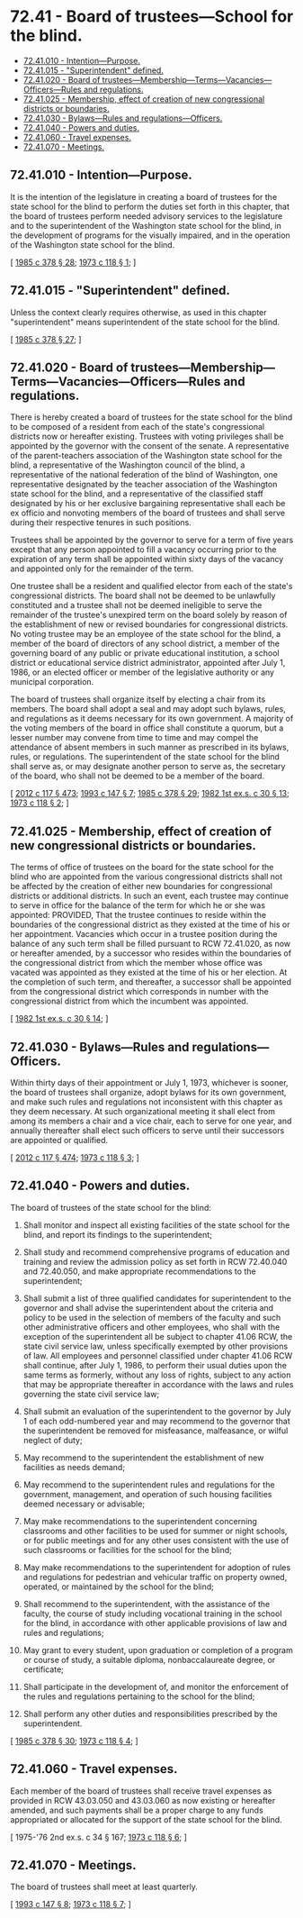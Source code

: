 # 72.41 - Board of trustees—School for the blind.
* [72.41.010 - Intention—Purpose.](#7241010---intentionpurpose)
* [72.41.015 - "Superintendent" defined.](#7241015---superintendent-defined)
* [72.41.020 - Board of trustees—Membership—Terms—Vacancies—Officers—Rules and regulations.](#7241020---board-of-trusteesmembershiptermsvacanciesofficersrules-and-regulations)
* [72.41.025 - Membership, effect of creation of new congressional districts or boundaries.](#7241025---membership-effect-of-creation-of-new-congressional-districts-or-boundaries)
* [72.41.030 - Bylaws—Rules and regulations—Officers.](#7241030---bylawsrules-and-regulationsofficers)
* [72.41.040 - Powers and duties.](#7241040---powers-and-duties)
* [72.41.060 - Travel expenses.](#7241060---travel-expenses)
* [72.41.070 - Meetings.](#7241070---meetings)
## 72.41.010 - Intention—Purpose.
It is the intention of the legislature in creating a board of trustees for the state school for the blind to perform the duties set forth in this chapter, that the board of trustees perform needed advisory services to the legislature and to the superintendent of the Washington state school for the blind, in the development of programs for the visually impaired, and in the operation of the Washington state school for the blind.

\[ [1985 c 378 § 28](https://leg.wa.gov/CodeReviser/documents/sessionlaw/1985c378.pdf?cite=1985%20c%20378%20§%2028); [1973 c 118 § 1](https://leg.wa.gov/CodeReviser/documents/sessionlaw/1973c118.pdf?cite=1973%20c%20118%20§%201); \]

## 72.41.015 - "Superintendent" defined.
Unless the context clearly requires otherwise, as used in this chapter "superintendent" means superintendent of the state school for the blind.

\[ [1985 c 378 § 27](https://leg.wa.gov/CodeReviser/documents/sessionlaw/1985c378.pdf?cite=1985%20c%20378%20§%2027); \]

## 72.41.020 - Board of trustees—Membership—Terms—Vacancies—Officers—Rules and regulations.
There is hereby created a board of trustees for the state school for the blind to be composed of a resident from each of the state's congressional districts now or hereafter existing. Trustees with voting privileges shall be appointed by the governor with the consent of the senate. A representative of the parent-teachers association of the Washington state school for the blind, a representative of the Washington council of the blind, a representative of the national federation of the blind of Washington, one representative designated by the teacher association of the Washington state school for the blind, and a representative of the classified staff designated by his or her exclusive bargaining representative shall each be ex officio and nonvoting members of the board of trustees and shall serve during their respective tenures in such positions.

Trustees shall be appointed by the governor to serve for a term of five years except that any person appointed to fill a vacancy occurring prior to the expiration of any term shall be appointed within sixty days of the vacancy and appointed only for the remainder of the term.

One trustee shall be a resident and qualified elector from each of the state's congressional districts. The board shall not be deemed to be unlawfully constituted and a trustee shall not be deemed ineligible to serve the remainder of the trustee's unexpired term on the board solely by reason of the establishment of new or revised boundaries for congressional districts. No voting trustee may be an employee of the state school for the blind, a member of the board of directors of any school district, a member of the governing board of any public or private educational institution, a school district or educational service district administrator, appointed after July 1, 1986, or an elected officer or member of the legislative authority or any municipal corporation.

The board of trustees shall organize itself by electing a chair from its members. The board shall adopt a seal and may adopt such bylaws, rules, and regulations as it deems necessary for its own government. A majority of the voting members of the board in office shall constitute a quorum, but a lesser number may convene from time to time and may compel the attendance of absent members in such manner as prescribed in its bylaws, rules, or regulations. The superintendent of the state school for the blind shall serve as, or may designate another person to serve as, the secretary of the board, who shall not be deemed to be a member of the board.

\[ [2012 c 117 § 473](https://lawfilesext.leg.wa.gov/biennium/2011-12/Pdf/Bills/Session%20Laws/Senate/6095.SL.pdf?cite=2012%20c%20117%20§%20473); [1993 c 147 § 7](https://lawfilesext.leg.wa.gov/biennium/1993-94/Pdf/Bills/Session%20Laws/Senate/5556-S.SL.pdf?cite=1993%20c%20147%20§%207); [1985 c 378 § 29](https://leg.wa.gov/CodeReviser/documents/sessionlaw/1985c378.pdf?cite=1985%20c%20378%20§%2029); [1982 1st ex.s. c 30 § 13](https://leg.wa.gov/CodeReviser/documents/sessionlaw/1982ex1c30.pdf?cite=1982%201st%20ex.s.%20c%2030%20§%2013); [1973 c 118 § 2](https://leg.wa.gov/CodeReviser/documents/sessionlaw/1973c118.pdf?cite=1973%20c%20118%20§%202); \]

## 72.41.025 - Membership, effect of creation of new congressional districts or boundaries.
The terms of office of trustees on the board for the state school for the blind who are appointed from the various congressional districts shall not be affected by the creation of either new boundaries for congressional districts or additional districts. In such an event, each trustee may continue to serve in office for the balance of the term for which he or she was appointed: PROVIDED, That the trustee continues to reside within the boundaries of the congressional district as they existed at the time of his or her appointment. Vacancies which occur in a trustee position during the balance of any such term shall be filled pursuant to RCW 72.41.020, as now or hereafter amended, by a successor who resides within the boundaries of the congressional district from which the member whose office was vacated was appointed as they existed at the time of his or her election. At the completion of such term, and thereafter, a successor shall be appointed from the congressional district which corresponds in number with the congressional district from which the incumbent was appointed.

\[ [1982 1st ex.s. c 30 § 14](https://leg.wa.gov/CodeReviser/documents/sessionlaw/1982ex1c30.pdf?cite=1982%201st%20ex.s.%20c%2030%20§%2014); \]

## 72.41.030 - Bylaws—Rules and regulations—Officers.
Within thirty days of their appointment or July 1, 1973, whichever is sooner, the board of trustees shall organize, adopt bylaws for its own government, and make such rules and regulations not inconsistent with this chapter as they deem necessary. At such organizational meeting it shall elect from among its members a chair and a vice chair, each to serve for one year, and annually thereafter shall elect such officers to serve until their successors are appointed or qualified.

\[ [2012 c 117 § 474](https://lawfilesext.leg.wa.gov/biennium/2011-12/Pdf/Bills/Session%20Laws/Senate/6095.SL.pdf?cite=2012%20c%20117%20§%20474); [1973 c 118 § 3](https://leg.wa.gov/CodeReviser/documents/sessionlaw/1973c118.pdf?cite=1973%20c%20118%20§%203); \]

## 72.41.040 - Powers and duties.
The board of trustees of the state school for the blind:

1. Shall monitor and inspect all existing facilities of the state school for the blind, and report its findings to the superintendent;

2. Shall study and recommend comprehensive programs of education and training and review the admission policy as set forth in RCW 72.40.040 and 72.40.050, and make appropriate recommendations to the superintendent;

3. Shall submit a list of three qualified candidates for superintendent to the governor and shall advise the superintendent about the criteria and policy to be used in the selection of members of the faculty and such other administrative officers and other employees, who shall with the exception of the superintendent all be subject to chapter 41.06 RCW, the state civil service law, unless specifically exempted by other provisions of law. All employees and personnel classified under chapter 41.06 RCW shall continue, after July 1, 1986, to perform their usual duties upon the same terms as formerly, without any loss of rights, subject to any action that may be appropriate thereafter in accordance with the laws and rules governing the state civil service law;

4. Shall submit an evaluation of the superintendent to the governor by July 1 of each odd-numbered year and may recommend to the governor that the superintendent be removed for misfeasance, malfeasance, or wilful neglect of duty;

5. May recommend to the superintendent the establishment of new facilities as needs demand;

6. May recommend to the superintendent rules and regulations for the government, management, and operation of such housing facilities deemed necessary or advisable;

7. May make recommendations to the superintendent concerning classrooms and other facilities to be used for summer or night schools, or for public meetings and for any other uses consistent with the use of such classrooms or facilities for the school for the blind;

8. May make recommendations to the superintendent for adoption of rules and regulations for pedestrian and vehicular traffic on property owned, operated, or maintained by the school for the blind;

9. Shall recommend to the superintendent, with the assistance of the faculty, the course of study including vocational training in the school for the blind, in accordance with other applicable provisions of law and rules and regulations;

10. May grant to every student, upon graduation or completion of a program or course of study, a suitable diploma, nonbaccalaureate degree, or certificate;

11. Shall participate in the development of, and monitor the enforcement of the rules and regulations pertaining to the school for the blind;

12. Shall perform any other duties and responsibilities prescribed by the superintendent.

\[ [1985 c 378 § 30](https://leg.wa.gov/CodeReviser/documents/sessionlaw/1985c378.pdf?cite=1985%20c%20378%20§%2030); [1973 c 118 § 4](https://leg.wa.gov/CodeReviser/documents/sessionlaw/1973c118.pdf?cite=1973%20c%20118%20§%204); \]

## 72.41.060 - Travel expenses.
Each member of the board of trustees shall receive travel expenses as provided in RCW 43.03.050 and 43.03.060 as now existing or hereafter amended, and such payments shall be a proper charge to any funds appropriated or allocated for the support of the state school for the blind.

\[ 1975-'76 2nd ex.s. c 34 § 167; [1973 c 118 § 6](https://leg.wa.gov/CodeReviser/documents/sessionlaw/1973c118.pdf?cite=1973%20c%20118%20§%206); \]

## 72.41.070 - Meetings.
The board of trustees shall meet at least quarterly.

\[ [1993 c 147 § 8](https://lawfilesext.leg.wa.gov/biennium/1993-94/Pdf/Bills/Session%20Laws/Senate/5556-S.SL.pdf?cite=1993%20c%20147%20§%208); [1973 c 118 § 7](https://leg.wa.gov/CodeReviser/documents/sessionlaw/1973c118.pdf?cite=1973%20c%20118%20§%207); \]

